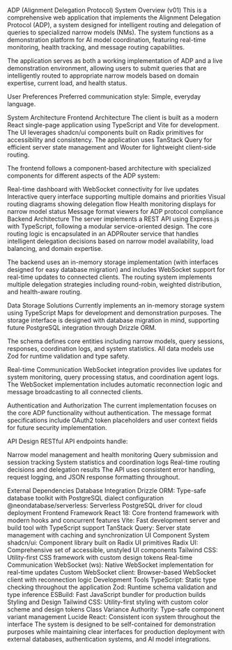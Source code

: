 ADP (Alignment Delegation Protocol) System Overview (v01)
This is a comprehensive web application that implements the Alignment Delegation Protocol (ADP), a system designed for intelligent routing and delegation of queries to specialized narrow models (NMs). The system functions as a demonstration platform for AI model coordination, featuring real-time monitoring, health tracking, and message routing capabilities.

The application serves as both a working implementation of ADP and a live demonstration environment, allowing users to submit queries that are intelligently routed to appropriate narrow models based on domain expertise, current load, and health status.

User Preferences
Preferred communication style: Simple, everyday language.

System Architecture
Frontend Architecture
The client is built as a modern React single-page application using TypeScript and Vite for development. The UI leverages shadcn/ui components built on Radix primitives for accessibility and consistency. The application uses TanStack Query for efficient server state management and Wouter for lightweight client-side routing.

The frontend follows a component-based architecture with specialized components for different aspects of the ADP system:

Real-time dashboard with WebSocket connectivity for live updates
Interactive query interface supporting multiple domains and priorities
Visual routing diagrams showing delegation flow
Health monitoring displays for narrow model status
Message format viewers for ADP protocol compliance
Backend Architecture
The server implements a REST API using Express.js with TypeScript, following a modular service-oriented design. The core routing logic is encapsulated in an ADPRouter service that handles intelligent delegation decisions based on narrow model availability, load balancing, and domain expertise.

The backend uses an in-memory storage implementation (with interfaces designed for easy database migration) and includes WebSocket support for real-time updates to connected clients. The routing system implements multiple delegation strategies including round-robin, weighted distribution, and health-aware routing.

Data Storage Solutions
Currently implements an in-memory storage system using TypeScript Maps for development and demonstration purposes. The storage interface is designed with database migration in mind, supporting future PostgreSQL integration through Drizzle ORM.

The schema defines core entities including narrow models, query sessions, responses, coordination logs, and system statistics. All data models use Zod for runtime validation and type safety.

Real-time Communication
WebSocket integration provides live updates for system monitoring, query processing status, and coordination agent logs. The WebSocket implementation includes automatic reconnection logic and message broadcasting to all connected clients.

Authentication and Authorization
The current implementation focuses on the core ADP functionality without authentication. The message format specifications include OAuth2 token placeholders and user context fields for future security implementation.

API Design
RESTful API endpoints handle:

Narrow model management and health monitoring
Query submission and session tracking
System statistics and coordination logs
Real-time routing decisions and delegation results
The API uses consistent error handling, request logging, and JSON response formatting throughout.

External Dependencies
Database Integration
Drizzle ORM: Type-safe database toolkit with PostgreSQL dialect configuration
@neondatabase/serverless: Serverless PostgreSQL driver for cloud deployment
Frontend Framework
React 18: Core frontend framework with modern hooks and concurrent features
Vite: Fast development server and build tool with TypeScript support
TanStack Query: Server state management with caching and synchronization
UI Component System
shadcn/ui: Component library built on Radix UI primitives
Radix UI: Comprehensive set of accessible, unstyled UI components
Tailwind CSS: Utility-first CSS framework with custom design tokens
Real-time Communication
WebSocket (ws): Native WebSocket implementation for real-time updates
Custom WebSocket client: Browser-based WebSocket client with reconnection logic
Development Tools
TypeScript: Static type checking throughout the application
Zod: Runtime schema validation and type inference
ESBuild: Fast JavaScript bundler for production builds
Styling and Design
Tailwind CSS: Utility-first styling with custom color scheme and design tokens
Class Variance Authority: Type-safe component variant management
Lucide React: Consistent icon system throughout the interface
The system is designed to be self-contained for demonstration purposes while maintaining clear interfaces for production deployment with external databases, authentication systems, and AI model integrations.
